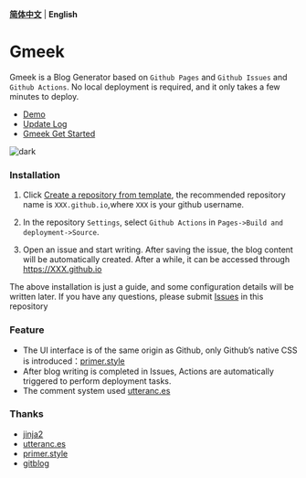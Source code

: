 **[简体中文](README.md)** | **English**
# Gmeek

Gmeek is a Blog Generator based on `Github Pages` and `Github Issues` and `Github Actions`. No local deployment is required, and it only takes a few minutes to deploy.

- [Demo](http://meekdai.github.io/)
- [Update Log](https://meekdai.github.io/post/Gmeek-geng-xin-ri-zhi.html)
- [Gmeek Get Started](https://blog.meekdai.com/post/Gmeek-kuai-su-shang-shou.html)

![dark](img/dark.jpg)

### Installation
1. Click [Create a repository from template](https://github.com/new?template_name=Gmeek-template&template_owner=Meekdai), the recommended repository name is `XXX.github.io`,where `XXX` is your github username.

2. In the repository `Settings`, select `Github Actions` in `Pages->Build and deployment->Source`.

3. Open an issue and start writing. After saving the issue, the blog content will be automatically created. After a while, it can be accessed through https://XXX.github.io

The above installation is just a guide, and some configuration details will be written later. If you have any questions, please submit [Issues](https://github.com/Meekdai/Gmeek/issues) in this repository

### Feature

- The UI interface is of the same origin as Github, only Github’s native CSS is introduced：[primer.style](https://primer.style/css)
- After blog writing is completed in Issues, Actions are automatically triggered to perform deployment tasks.
- The comment system used [utteranc.es](https://utteranc.es/)

### Thanks
- [jinja2](https://jinja.palletsprojects.com/)
- [utteranc.es](https://utteranc.es/)
- [primer.style](https://primer.style/css)
- [gitblog](https://github.com/yihong0618/gitblog)
